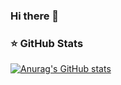 ### Hi there 👋

### ⭐ GitHub Stats

[![Anurag's GitHub stats](https://github-readme-stats.vercel.app/api?username=moncefbettaieb&show_icons=true&hide_border=false&title_color=3B1F94f&icon_color=FFE500&bg_color=09131B&text_color=ffffff&border_color=0c1a25)](https://github.com/anuraghazra/github-readme-stats)
